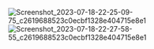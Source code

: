 ![Screenshot_2023-07-18-22-25-09-75_c2619688523c0ecbf1328e404715e8e1](https://github.com/EdisonMCR/Volley/assets/135650430/d6a0335b-39d5-4c7a-a543-374c4ea699c4)
![Screenshot_2023-07-18-22-27-58-55_c2619688523c0ecbf1328e404715e8e1](https://github.com/EdisonMCR/Volley/assets/135650430/2a545d45-78ba-4b5c-939e-ad0156e05cde)
